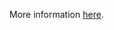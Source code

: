 More information [here](https://docs.bridgecrew.io/docs/ensure-the-pipeline-image-uses-a-non-latest-version-tag).
